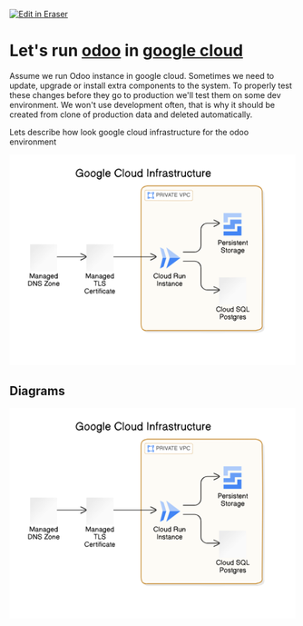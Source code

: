 <p><a target="_blank" href="https://app.eraser.io/workspace/zy0bIirGxvDwW0TcF3ex" id="edit-in-eraser-github-link"><img alt="Edit in Eraser" src="https://firebasestorage.googleapis.com/v0/b/second-petal-295822.appspot.com/o/images%2Fgithub%2FOpen%20in%20Eraser.svg?alt=media&amp;token=968381c8-a7e7-472a-8ed6-4a6626da5501"></a></p>

# Let's run [﻿odoo](https://www.odoo.com/) in [﻿google cloud](https://cloud.google.com/)﻿

Assume we run Odoo instance in google cloud. Sometimes we need to update, upgrade or install extra components to the system. To properly test these changes before they go to production we'll test them on some dev environment. We won't use development often, that is why it should be created from clone of production data and deleted automatically.

Lets describe how look google cloud infrastructure for the odoo environment

<a href="/README-Google Cloud Infrastructure-1.eraserdiagram" data-element-id="sOTMVG1dcKxAYLgl1TOyA"><img src="/.eraser/zy0bIirGxvDwW0TcF3ex___nau2vHIGLZZLqY7Fw4iyt3JO0272___---diagram----bc603f4c4406e853972ad244604e5df9-Google-Cloud-Infrastructure.png" alt="" data-element-id="sOTMVG1dcKxAYLgl1TOyA" /></a>





<!-- eraser-additional-content -->
## Diagrams
<!-- eraser-additional-files -->
<a href="/README-Google Cloud Infrastructure-1.eraserdiagram" data-element-id="sOTMVG1dcKxAYLgl1TOyA"><img src="/.eraser/zy0bIirGxvDwW0TcF3ex___nau2vHIGLZZLqY7Fw4iyt3JO0272___---diagram----bc603f4c4406e853972ad244604e5df9-Google-Cloud-Infrastructure.png" alt="" data-element-id="sOTMVG1dcKxAYLgl1TOyA" /></a>
<!-- end-eraser-additional-files -->
<!-- end-eraser-additional-content -->
<!--- Eraser file: https://app.eraser.io/workspace/zy0bIirGxvDwW0TcF3ex --->